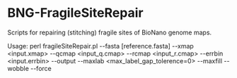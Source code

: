 # BNG-FragileSiteRepair
Scripts for repairing (stitching) fragile sites of BioNano genome maps. 

Usage: perl fragileSiteRepair.pl --fasta [reference.fasta] --xmap <input.xmap> --qcmap <input_q.cmap> --rcmap <input_r.cmap> --errbin <input.errbin> --output <output folder> --maxlab <max_label_gap_tolerence=0> --maxfill <max basepairs to fill between contigs = 35000> --wobble <fragile site wobble in bp = 0> --force <overwrite output folder>
